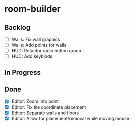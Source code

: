 # room-builder

## Backlog
- [ ] Walls: Fix wall graphics
- [ ] Walls: Add points for walls
- [ ] HUD: Refactor radio button group
- [ ] HUD: Add keybinds

## In Progress

## Done
- [X] Editor: Zoom into point
- [X] Editor: Fix tile coordinate placement
- [X] Editor: Separate walls and floors
- [X] Editor: Allow for placement/removal while moving mouse
